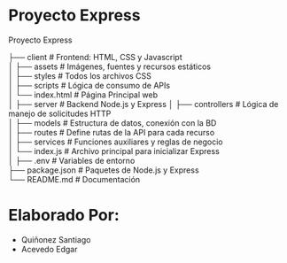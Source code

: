 # Proyecto Express 

Proyecto Express

├── client               # Frontend: HTML, CSS y Javascript   
│   ├── assets           # Imágenes, fuentes y recursos estáticos  
│   ├── styles           # Todos los archivos CSS  
│   ├── scripts          # Lógica de consumo de APIs  
│   └── index.html       # Página Principal web  
│
├── server               # Backend Node.js y Express 
│   ├── controllers      # Lógica de manejo de solicitudes HTTP  
│   ├── models           # Estructura de datos, conexión con la BD  
│   ├── routes           # Define rutas de la API para cada recurso  
│   ├── services         # Funciones auxiliares y reglas de negocio  
│   └── index.js         # Archivo principal para inicializar Express  
│
├── .env                 # Variables de entorno  
├── package.json         # Paquetes de Node.js y Express  
└── README.md            # Documentación  




# Elaborado Por: 

- Quiñonez Santiago 
- Acevedo Edgar 

